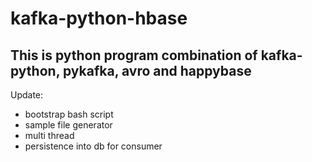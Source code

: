 kafka-python-hbase
======

## This is python program combination of kafka-python, pykafka, avro and happybase

Update:
- bootstrap bash script 
- sample file generator
- multi thread
- persistence into db for consumer



